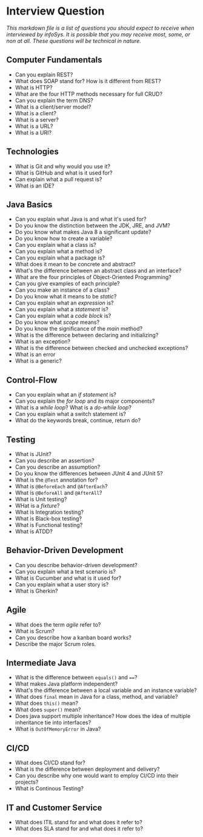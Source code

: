 # Interview Question

_This markdown file is a list of questions you should expect to receive when interviewed by infoSys. It is possible that you may receive most, some, or non at all. These questions will be technical in nature._

## Computer Fundamentals

- Can you explain REST?
- What does SOAP stand for? How is it different from REST? 
- What is HTTP?
- What are the four HTTP methods necessary for full CRUD?
- Can you explain the term DNS?
- What is a client/server model?
- What is a client?
- What is a server?
- What is a URL?
- What is a URI?

## Technologies

- What is Git and why would you use it?
- What is GitHub and what is it used for?
- Can explain what a pull request is?
- What is an IDE?

## Java Basics

- Can you explain what Java is and what it's used for?
- Do you know the distinction between the JDK, JRE, and JVM?
- Do you know what makes Java 8 a significant update?
- Do you know how to create a variable?
- Can you explain what a class is?
- Can you explain what a method is?
- Can you explain what a package is?
- What does it mean to be concrete and abstract?
- What's the difference between an abstract class and an interface?
- What are the four principles of Object-Oriented Programming?
- Can you give examples of each principle?
- Can you make an instance of a class?
- Do you know what it means to be *static*?
- Can you explain what an *expression* is?
- Can you explain what a *statement* is?
- Can you explain what a *code block* is?
- Do you know what *scope* means?
- Do you know the significance of the *main* method?
- What is the difference between declaring and initializing?
- What is an exception?
- What is the difference between checked and unchecked exceptions?
- What is an error
- What is a generic?

## Control-Flow

- Can you explain what an *if statement* is?
- Can you explain the *for loop* and its major components?
- What is a *while loop*? What is a *do-while loop*?
- Can you explain what a switch statement is?
- What do the keywords break, continue, return do?

## Testing

- What is JUnit?
- Can you describe an assertion?
- Can you describe an assumption?
- Do you know the differences between JUnit 4 and JUnit 5?
- What is the `@Test` annotation for?
- What is `@BeforeEach` and `@AfterEach`?
- What is `@BeforeAll` and `@AfterAll`?
- What is Unit testing?
- WHat is a _fixture_?
- What is Integration testing?
- What is Black-box testing?
- What is Functional testing?
- What is ATDD?

## Behavior-Driven Development

- Can you describe behavior-driven development?
- Can you explain what a test scenario is?
- What is Cucumber and what is it used for?
- Can you explain what a user story is?
- What is Gherkin?

## Agile

- What does the term *agile* refer to?
- What is Scrum?
- Can you describe how a kanban board works?
- Describe the major Scrum roles.

## Intermediate Java

- What is the difference between `equals()` and `==`?
- What makes Java platform independent?
- What's the difference between a local variable and an instance variable?
- What does `final` mean in Java for a class, method, and variable?
- What does `this()` mean?
- What does `super()` mean?
- Does java support multiple inheritance? How does the idea of multiple inheritance tie into interfaces?
- What is `OutOfMemoryError` in Java?

## CI/CD

- What does CI/CD stand for?
- What is the difference between deployment and delivery?
- Can you describe why one would want to employ CI/CD into their projects?
- What is Continous Testing?


## IT and Customer Service

- What does ITIL stand for and what does it refer to?
- What does SLA stand for and what does it refer to?



